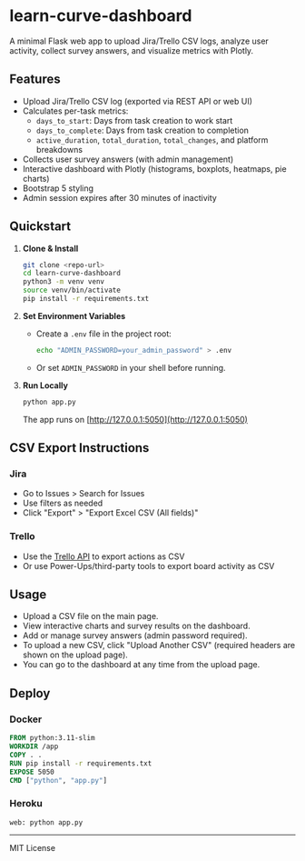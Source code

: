 # learn-curve-dashboard

A minimal Flask web app to upload Jira/Trello CSV logs, analyze user activity, collect survey answers, and visualize metrics with Plotly.

## Features
- Upload Jira/Trello CSV log (exported via REST API or web UI)
- Calculates per-task metrics:
  - `days_to_start`: Days from task creation to work start
  - `days_to_complete`: Days from task creation to completion
  - `active_duration`, `total_duration`, `total_changes`, and platform breakdowns
- Collects user survey answers (with admin management)
- Interactive dashboard with Plotly (histograms, boxplots, heatmaps, pie charts)
- Bootstrap 5 styling
- Admin session expires after 30 minutes of inactivity

## Quickstart

1. **Clone & Install**
   ```sh
   git clone <repo-url>
   cd learn-curve-dashboard
   python3 -m venv venv
   source venv/bin/activate
   pip install -r requirements.txt
   ```
2. **Set Environment Variables**
   - Create a `.env` file in the project root:
     ```sh
     echo "ADMIN_PASSWORD=your_admin_password" > .env
     ```
   - Or set `ADMIN_PASSWORD` in your shell before running.

3. **Run Locally**
   ```sh
   python app.py
   ```
   The app runs on [http://127.0.0.1:5050](http://127.0.0.1:5050)

## CSV Export Instructions

### Jira
- Go to Issues > Search for Issues
- Use filters as needed
- Click "Export" > "Export Excel CSV (All fields)"

### Trello
- Use the [Trello API](https://developer.atlassian.com/cloud/trello/rest/api-group-actions/) to export actions as CSV
- Or use Power-Ups/third-party tools to export board activity as CSV

## Usage
- Upload a CSV file on the main page.
- View interactive charts and survey results on the dashboard.
- Add or manage survey answers (admin password required).
- To upload a new CSV, click "Upload Another CSV" (required headers are shown on the upload page).
- You can go to the dashboard at any time from the upload page.

## Deploy

### Docker
```Dockerfile
FROM python:3.11-slim
WORKDIR /app
COPY . .
RUN pip install -r requirements.txt
EXPOSE 5050
CMD ["python", "app.py"]
```

### Heroku
```
web: python app.py
```

---
MIT License
